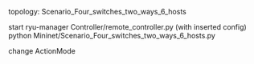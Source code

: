 topology: Scenario_Four_switches_two_ways_6_hosts

start
ryu-manager Controller/remote_controller.py
(with inserted config)
python Mininet/Scenario_Four_switches_two_ways_6_hosts.py

change ActionMode
